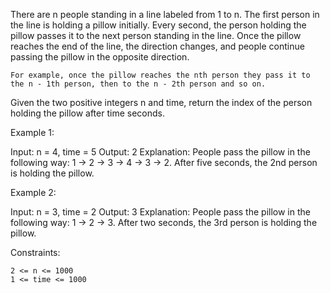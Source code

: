 There are n people standing in a line labeled from 1 to n. The first person in the line is holding a pillow initially. Every second, the person holding the pillow passes it to the next person standing in the line. Once the pillow reaches the end of the line, the direction changes, and people continue passing the pillow in the opposite direction.

    For example, once the pillow reaches the nth person they pass it to the n - 1th person, then to the n - 2th person and so on.

Given the two positive integers n and time, return the index of the person holding the pillow after time seconds.

Example 1:

Input: n = 4, time = 5
Output: 2
Explanation: People pass the pillow in the following way: 1 -> 2 -> 3 -> 4 -> 3 -> 2.
After five seconds, the 2nd person is holding the pillow.

Example 2:

Input: n = 3, time = 2
Output: 3
Explanation: People pass the pillow in the following way: 1 -> 2 -> 3.
After two seconds, the 3rd person is holding the pillow.

Constraints:

    2 <= n <= 1000
    1 <= time <= 1000
